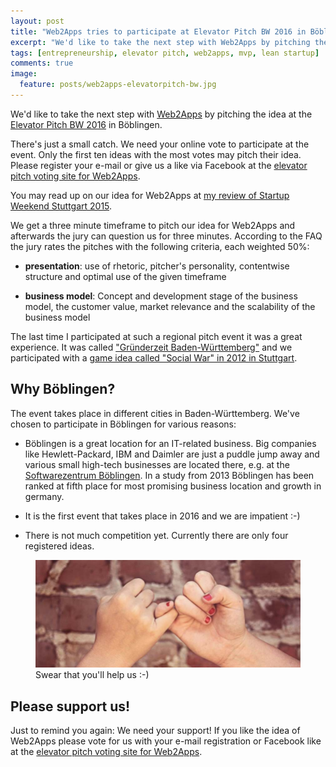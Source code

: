```yaml
---
layout: post
title: "Web2Apps tries to participate at Elevator Pitch BW 2016 in Böblingen"
excerpt: "We'd like to take the next step with Web2Apps by pitching the idea at the Elevator Pitch BW 2016 in Böblingen"
tags: [entrepreneurship, elevator pitch, web2apps, mvp, lean startup]
comments: true
image:
  feature: posts/web2apps-elevatorpitch-bw.jpg
---
```

We'd like to take the next step with [Web2Apps](http://web2apps.co) by pitching the idea at the [Elevator Pitch BW 2016](https://www.elevatorpitch-bw.de/) in Böblingen. 

There's just a small catch. We need your online vote to participate at the event. Only the first ten ideas with the most votes may pitch their idea. Please register your e-mail or give us a like via Facebook at the [elevator pitch voting site for Web2Apps](https://www.elevatorpitch-bw.de/events/boblingen2/web2apps).

You may read up on our idea for Web2Apps at [my review of Startup Weekend Stuttgart 2015](http://korneliusprell.com/startup-weekend-stuttgart-2015/).

We get a three minute timeframe to pitch our idea for Web2Apps and afterwards the jury can question us for three minutes. According to the FAQ the jury rates the pitches with the following criteria, each weighted 50%:

* **presentation**: use of rhetoric, pitcher's personality, contentwise structure and optimal use of the given timeframe

* **business model**: Concept and development stage of the business model, the customer value, market relevance and the scalability of the business model

The last time I participated at such a regional pitch event it was a great experience. It was called ["Gründerzeit Baden-Württemberg"](http://www.gruenderzeit-bw.de/) and we participated with a [game idea called "Social War" in 2012 in Stuttgart](http://netzkaempfer.com/socialwar/social-war-grunderzeit-elevator-pitch).

## Why Böblingen?
The event takes place in different cities in Baden-Württemberg. We've chosen to participate in Böblingen for various reasons:

* Böblingen is a great location for an IT-related business. Big companies like Hewlett-Packard, IBM and Daimler are just a puddle jump away and various small high-tech businesses are located there, e.g. at the [Softwarezentrum Böblingen](http://www.softwarezentrum.de/). In a study from 2013 Böblingen has been ranked at fifth place for most promising business location and growth in germany.

* It is the first event that takes place in 2016 and we are impatient :-) 

* There is not much competition yet. Currently there are only four registered ideas.

<figure>
  <img src="../images/posts/web2apps-elevatorpitch-support.jpg" />
  <figcaption>Swear that you'll help us :-)</figcaption>
</figure>

## Please support us!
Just to remind you again: We need your support! If you like the idea of Web2Apps please vote for us with your e-mail registration or Facebook like at the [elevator pitch voting site for Web2Apps](https://www.elevatorpitch-bw.de/events/boblingen2/web2apps).
